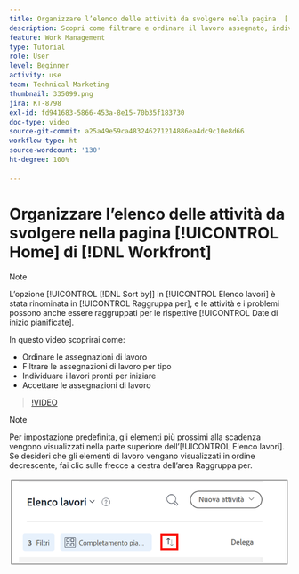 ```yaml
---
title: Organizzare l’elenco delle attività da svolgere nella pagina  [!DNL Workfront] [!UICONTROL Home]
description: Scopri come filtrare e ordinare il lavoro assegnato, individuare i lavori pronti per iniziare e accettare le assegnazioni di lavoro in [!DNL  Workfront].
feature: Work Management
type: Tutorial
role: User
level: Beginner
activity: use
team: Technical Marketing
thumbnail: 335099.png
jira: KT-8798
exl-id: fd941683-5866-453a-8e15-70b35f183730
doc-type: video
source-git-commit: a25a49e59ca483246271214886ea4dc9c10e8d66
workflow-type: ht
source-wordcount: '130'
ht-degree: 100%

---
```


# Organizzare l’elenco delle attività da svolgere nella pagina [!UICONTROL Home] di [!DNL Workfront]

>[!NOTE]
>
>L’opzione [!UICONTROL [!DNL Sort by]] in [!UICONTROL Elenco lavori] è stata rinominata in [!UICONTROL Raggruppa per], e le attività e i problemi possono anche essere raggruppati per le rispettive [!UICONTROL Date di inizio pianificate].

In questo video scoprirai come:

* Ordinare le assegnazioni di lavoro
* Filtrare le assegnazioni di lavoro per tipo
* Individuare i lavori pronti per iniziare
* Accettare le assegnazioni di lavoro

>[!VIDEO](https://video.tv.adobe.com/v/335099/?quality=12&learn=on)

>[!NOTE]
>
>Per impostazione predefinita, gli elementi più prossimi alla scadenza vengono visualizzati nella parte superiore dell’[!UICONTROL Elenco lavori]. Se desideri che gli elementi di lavoro vengano visualizzati in ordine decrescente, fai clic sulle frecce a destra dell’area Raggruppa per.

![Immagine di una schermata che mostra l’elenco dei lavori raggruppati per data di scadenza.](assets/work-list-arrows.png)
